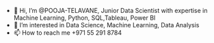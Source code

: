 - 👋 Hi, I’m @POOJA-TELAVANE, Junior Data Scientist with expertise in Machine Learning, Python, SQL,Tableau, Power BI
- 👀 I’m interested in Data Science, Machine Learning, Data Analysis
- 📫 How to reach me +971 55 291 8784

<!---
POOJA-TELAVANE/POOJA-TELAVANE is a ✨ special ✨ repository because its `README.md` (this file) appears on your GitHub profile.
You can click the Preview link to take a look at your changes.
--->
